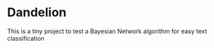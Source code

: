 # Dandelion

This is a tiny project to test a Bayesian Network algorithm for easy text classification

